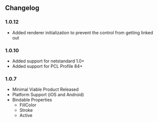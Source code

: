 ## Changelog
### 1.0.12
* Added renderer initialization to prevent the control from getting linked out

### 1.0.10
* Added support for netstandard 1.0+
* Added support for PCL Profile 84+

### 1.0.7
* Minimal Viable Product Released
* Platform Support (iOS and Android)
* Bindable Properties
    * FillColor
    * Stroke
    * Active
